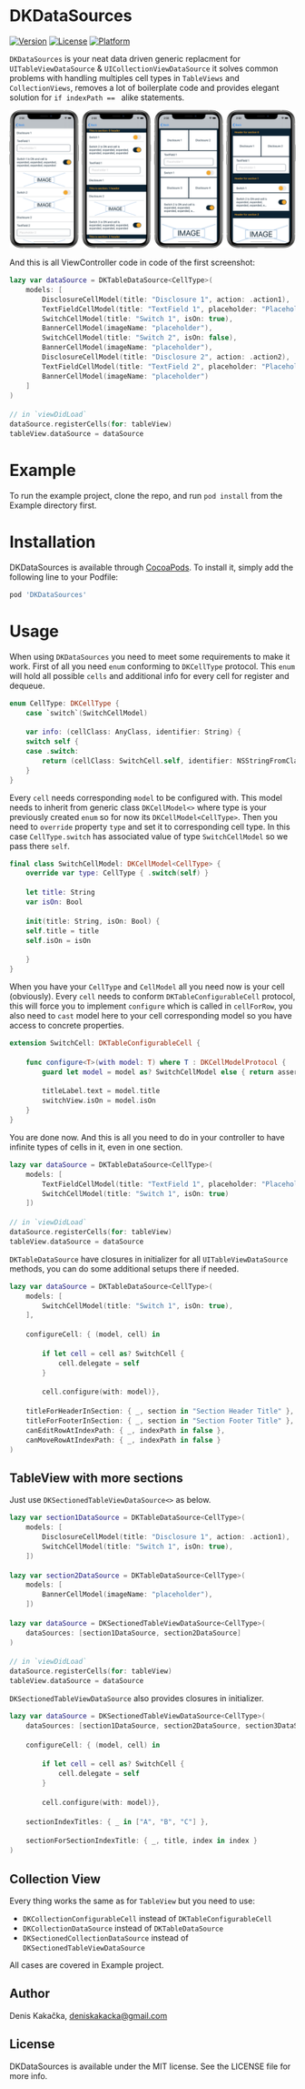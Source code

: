 # DKDataSources

[![Version](https://img.shields.io/cocoapods/v/DKDataSources.svg)](https://cocoapods.org/pods/DKDataSources)
[![License](https://img.shields.io/cocoapods/l/DKDataSources.svg)](https://cocoapods.org/pods/DKDataSources)
[![Platform](https://img.shields.io/cocoapods/p/DKDataSources.svg)](https://cocoapods.org/pods/DKDataSources)

`DKDataSources` is your neat data driven generic replacment for `UITableViewDataSource` & `UICollectionViewDataSource` it solves common problems with handling multiples cell types in `TableViews` and `CollectionViews`, removes a lot of boilerplate code and provides elegant solution for  `if indexPath == ` alike statements.

![](screenshot.png)

And this is all ViewController code in code of the first screenshot:
```swift
lazy var dataSource = DKTableDataSource<CellType>(
    models: [
        DisclosureCellModel(title: "Disclosure 1", action: .action1),
        TextFieldCellModel(title: "TextField 1", placeholder: "Placeholder 1"),
        SwitchCellModel(title: "Switch 1", isOn: true),
        BannerCellModel(imageName: "placeholder"),
        SwitchCellModel(title: "Switch 2", isOn: false),
        BannerCellModel(imageName: "placeholder"),
        DisclosureCellModel(title: "Disclosure 2", action: .action2),
        TextFieldCellModel(title: "TextField 2", placeholder: "Placeholder 2"),
        BannerCellModel(imageName: "placeholder")
    ]
)

// in `viewDidLoad`
dataSource.registerCells(for: tableView)
tableView.dataSource = dataSource
```

# Example

To run the example project, clone the repo, and run `pod install` from the Example directory first.

# Installation

DKDataSources is available through [CocoaPods](https://cocoapods.org). To install
it, simply add the following line to your Podfile:

```ruby
pod 'DKDataSources'
```

# Usage
When using `DKDataSources` you need to meet some requirements to make it work. First of all you need `enum` conforming to `DKCellType` protocol. This `enum` will hold all possible `cells` and additional info for every cell for register and dequeue.

```swift
enum CellType: DKCellType {
    case `switch`(SwitchCellModel)

    var info: (cellClass: AnyClass, identifier: String) {
    switch self {
    case .switch:
        return (cellClass: SwitchCell.self, identifier: NSStringFromClass(SwitchCell.self))
    }
}
```


Every `cell` needs corresponding `model` to be configured with. This model needs to inherit from generic class `DKCellModel<>` where type is your previously created `enum` so for now its `DKCellModel<CellType>`. Then you need to `override` property `type` and set it to corresponding cell type. In this case `CellType.switch` has associated value of type `SwitchCellModel` so we pass there `self`. 


```swift
final class SwitchCellModel: DKCellModel<CellType> {
    override var type: CellType { .switch(self) }

    let title: String
    var isOn: Bool

    init(title: String, isOn: Bool) {
    self.title = title
    self.isOn = isOn

    }
}
```

When you have your `CellType` and `CellModel` all you need now is your cell (obviously). Every `cell` needs to conform `DKTableConfigurableCell` protocol, this will force you to implement `configure` which is called in `cellForRow`, you also need to `cast` model here to your cell corresponding model so you have access to concrete properties.

```swift
extension SwitchCell: DKTableConfigurableCell {

    func configure<T>(with model: T) where T : DKCellModelProtocol {
        guard let model = model as? SwitchCellModel else { return assertionFailure() }
    
        titleLabel.text = model.title
        switchView.isOn = model.isOn
    }
}
```

You are done now. And this is all you need to do in your controller to have infinite types of cells in it, even in one section. 

```swift
lazy var dataSource = DKTableDataSource<CellType>(
    models: [
        TextFieldCellModel(title: "TextField 1", placeholder: "Placeholder 1"),
        SwitchCellModel(title: "Switch 1", isOn: true)
    ])

// in `viewDidLoad`
dataSource.registerCells(for: tableView)
tableView.dataSource = dataSource
```

`DKTableDataSource` have closures in initializer for all `UITableViewDataSource` methods, you can do some additional setups there if needed.

```swift
lazy var dataSource = DKTableDataSource<CellType>(
    models: [
        SwitchCellModel(title: "Switch 1", isOn: true),
    ],
    
    configureCell: { (model, cell) in
        
        if let cell = cell as? SwitchCell {
            cell.delegate = self
        }
        
        cell.configure(with: model)},
    
    titleForHeaderInSection: { _, section in "Section Header Title" },
    titleForFooterInSection: { _, section in "Section Footer Title" },
    canEditRowAtIndexPath: { _, indexPath in false },
    canMoveRowAtIndexPath: { _, indexPath in false }
)
```

## TableView with more sections
Just use `DKSectionedTableViewDataSource<>` as below.

```swift
lazy var section1DataSource = DKTableDataSource<CellType>(
    models: [
        DisclosureCellModel(title: "Disclosure 1", action: .action1),
        SwitchCellModel(title: "Switch 1", isOn: true),
    ])

lazy var section2DataSource = DKTableDataSource<CellType>(
    models: [
        BannerCellModel(imageName: "placeholder"),
    ])

lazy var dataSource = DKSectionedTableViewDataSource<CellType>(
    dataSources: [section1DataSource, section2DataSource]
)

// in `viewDidLoad`
dataSource.registerCells(for: tableView)
tableView.dataSource = dataSource
```

`DKSectionedTableViewDataSource` also provides closures in initializer.

```swift
lazy var dataSource = DKSectionedTableViewDataSource<CellType>(
    dataSources: [section1DataSource, section2DataSource, section3DataSource],
    
    configureCell: { (model, cell) in
        
        if let cell = cell as? SwitchCell {
            cell.delegate = self
        }

        cell.configure(with: model)},
    
    sectionIndexTitles: { _ in ["A", "B", "C"] },

    sectionForSectionIndexTitle: { _, title, index in index }
)
```

## Collection View
Every thing works the same as for `TableView` but you need to use: 

- `DKCollectionConfigurableCell` instead of `DKTableConfigurableCell`
- `DKCollectionDataSource` instead of `DKTableDataSource`
- `DKSectionedCollectionDataSource` instead of `DKSectionedTableViewDataSource`

All cases are covered in Example project.

## Author

Denis Kakačka, deniskakacka@gmail.com

## License

DKDataSources is available under the MIT license. See the LICENSE file for more info.
